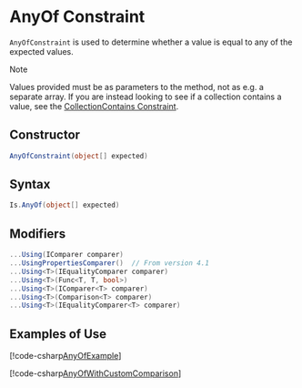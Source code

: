 # AnyOf Constraint

`AnyOfConstraint` is used to determine whether a value is equal to any of the expected values.

> [!NOTE]
> Values provided must be as parameters to the method, not as e.g. a separate array. If you are instead looking
> to see if a collection contains a value, see the [CollectionContains Constraint](xref:collectioncontainsconstraint).

## Constructor

```csharp
AnyOfConstraint(object[] expected)
```

## Syntax

```csharp
Is.AnyOf(object[] expected)
```

## Modifiers

```csharp
...Using(IComparer comparer)
...UsingPropertiesComparer()  // From version 4.1
...Using<T>(IEqualityComparer comparer)
...Using<T>(Func<T, T, bool>)
...Using<T>(IComparer<T> comparer)
...Using<T>(Comparison<T> comparer)
...Using<T>(IEqualityComparer<T> comparer)

```

## Examples of Use

[!code-csharp[AnyOfExample](~/snippets/Snippets.NUnit/Constraints/ConstraintExamples.cs#AnyOfExample)]

[!code-csharp[AnyOfWithCustomComparison](~/snippets/Snippets.NUnit/Constraints/ConstraintExamples.cs#AnyOfWithCustomComparison)]
